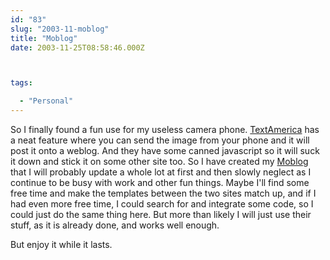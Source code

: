 ```yaml
---
id: "83"
slug: "2003-11-moblog"
title: "Moblog"
date: 2003-11-25T08:58:46.000Z



tags:

  - "Personal"
---
```

<div class="sqs-html-content">
  <p>So I finally found a fun use for my useless camera phone.  <a href="http://www.textamerica.com/">TextAmerica</a> has a neat feature where you can send the image from your phone and it will post it onto a weblog.  And they have some canned javascript so it will suck it down and stick it on some other site too.
So I have created my <a href="http://mclazarus.textamerica.com/">Moblog</a> that I will probably update a whole lot at first and then slowly neglect as I continue to be busy with work and other fun things.  Maybe I'll find some free time and make the templates between the two sites match up, and if I had even more free time, I could search for and integrate some code, so I could just do the same thing here.  But more than likely I will just use their stuff, as it is already done, and works well enough. </p>
<p>But enjoy it while it lasts.</p>
</div>
